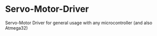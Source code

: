 # Servo-Motor-Driver
Servo-Motor Driver for general usage with any microcontroller (and also Atmega32)
